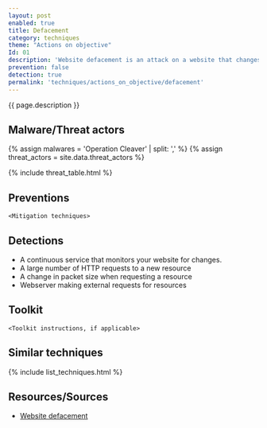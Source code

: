 ```yaml
---
layout: post
enabled: true
title: Defacement
category: techniques
theme: "Actions on objective"
Id: 01
description: 'Website defacement is an attack on a website that changes the visual appearance of the site or a webpage. These are typically the work of defacers, who break into a web server and replace the hosted website with one of their own. Defacement is generally meant as a kind of electronic graffiti and, as other forms of vandalism, is also used to spread messages by politically motivated "cyber protesters" or hacktivists.'
prevention: false
detection: true
permalink: 'techniques/actions_on_objective/defacement'
---
```

{{ page.description }}


## Malware/Threat actors

<!-- Threat actors table -->
{% assign malwares = 'Operation Cleaver' | split: ',' %}
{% assign threat_actors = site.data.threat_actors %}

{% include threat_table.html %}

## Preventions

`<Mitigation techniques>`

## Detections

* A continuous service that monitors your website for changes.
* A large number of HTTP requests to a new resource
* A change in packet size when requesting a resource
* Webserver making external requests for resources

## Toolkit

`<Toolkit instructions, if applicable>`

## Similar techniques

{% include list_techniques.html %}


## Resources/Sources

* [Website defacement](https://en.wikipedia.org/wiki/Website_defacement)
